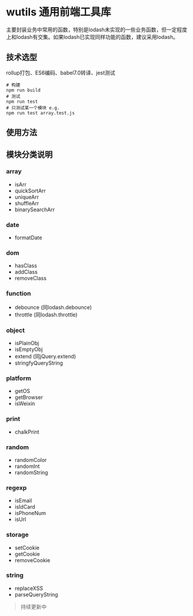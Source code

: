 # wutils 通用前端工具库

主要封装业务中常用的函数，特别是lodash未实现的一些业务函数，但一定程度上和lodash有交集。如果lodash已实现同样功能的函数，建议采用lodash。

## 技术选型
rollup打包、ES6编码、babel7.0转译、jest测试
~~~
# 构建
npm run build
# 测试
npm run test
# 只测试某一个模块 e.g.
npm run test array.test.js
~~~

## 使用方法

## 模块分类说明

### array

- isArr
- quickSortArr
- uniqueArr
- shuffleArr
- binarySearchArr

### date

- formatDate

### dom

- hasClass
- addClass
- removeClass

### function

- debounce (同lodash.debounce)
- throttle (同lodash.throttle)

### object

- isPlainObj
- isEmptyObj
- extend (同jQuery.extend)
- stringfyQueryString

### platform

- getOS
- getBrowser
- isWeixin

### print

- chalkPrint

### random

- randomColor
- randomInt
- randomString

### regexp

- isEmail
- isIdCard
- isPhoneNum
- isUrl

### storage

- setCookie
- getCookie
- removeCookie

### string

- replaceXSS
- parseQueryString

> 持续更新中